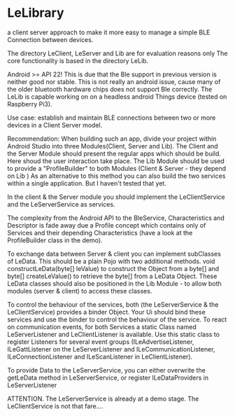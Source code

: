 # LeLibrary
a client server approach to make it more easy to manage a simple BLE Connection between devices.

The directory LeClient, LeServer and Lib are for evaluation reasons only
The core functionality is based in the directory LeLib.

Android >= API 22! This is due that the Ble support in previous version is neither good nor stable. This is not really an android issue,
cause many of the older bluetooth hardware chips does not support Ble correctly.
The LeLib is capable working on on a headless android Things device (tested on Raspberry Pi3).

Use case:
establish and maintain BLE connections between two or more devices in a Client Server model.

Recommendation: When building such an app, divide your project within Android Studio into three 
Modules(Client, Server and Lib). The Client and the Server Module should present the regular apps 
which should be build. Here shoud the user interaction take place.
The Lib Module should be used to provide a "ProfileBuilder" to both Modules (Client & Server - they depend on Lib )
As an alternative to this method you can also build the two services within a single 
application. But I haven't tested that yet.

In the client & the Server module you should implement the LeClientService and the LeServerService as services.

The complexity from the Android API to the BleService, Characteristics and Descriptor is fade away due a Profile concept which contains 
only of Services and their depending Characteristics (have a look at the ProfileBuilder class in the demo).

To exchange data between Server & client you can implement subClasses of LeData. This should be a plain Pojo with two additional methods.
void constructLeData(byte[] leValue) to construct the Object from a byte[] and 
byte[] createLeValue() to retrieve the byte[] from a LeData Object. 
These LeData classes should also be positioned in the Lib Module - to allow both modules (server & client) to access these classes.

To control the behaviour of the services, both (the LeServerService & the LeClientService) provides 
a binder Object. Your Ui should bind these services and use the binder to control the behaviour of the service.
To react on communication events, for both Services a static Class named LeServerListener and 
LeClientListener is available. Use this static class to register Listeners for several event 
groups (ILeAdvertiseListener, ILeGattListener on the LeServerListener and 
ILeCommunicationListener, ILeConnectionListener and ILeScanListener in LeClientListener).

To provide Data to the LeServerService, you can either overwrite the getLeData method in 
LeServerService, or register ILeDataProviders in LeServerListener


ATTENTION. The LeServerService is already at a demo stage. The LeClientService is not that fare....

